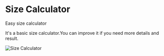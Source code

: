 # Size Calculator
Easy size calculator

It's a basic size calculator.You can improve it if you need more details and result.

![Size Calculator](https://github.com/huseyineskan/size-calculator/blob/main/img/project.gif)
